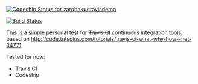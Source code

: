 
[ ![Codeship Status for zarobaku/travisdemo](https://www.codeship.io/projects/994ebda0-1c91-0132-fcac-3ad8b5c6c617/status)](https://www.codeship.io/projects/35223)


[![Build Status](https://travis-ci.org/zarobaku/travisdemo.svg?branch=master)](https://travis-ci.org/zarobaku/travisdemo)



This is a simple personal test for ~~Travis CI~~ continuous integration tools, based on
http://code.tutsplus.com/tutorials/travis-ci-what-why-how--net-34771


Tested for now:

 * Travis CI
 * Codeship
